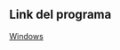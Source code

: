 ## Link del programa
[Windows](https://drive.google.com/file/d/1MfFr2yFyGRvc-S8nW88cWykTGlq7hyg7/view?usp=sharing)